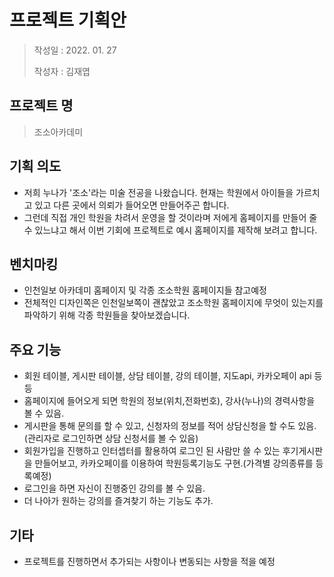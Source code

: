# 프로젝트 기획안
> 작성일 : 2022. 01. 27
>
> 작성자 : 김재엽
                    
## 프로젝트 명  
> 조소아카데미

## 기획 의도 
* 저희 누나가 '조소'라는 미술 전공을 나왔습니다. 현재는 학원에서 아이들을 가르치고 있고 다른 곳에서 의뢰가 들어오면 만들어주곤 합니다. 
* 그런데 직접 개인 학원을 차려서 운영을 할 것이라며 저에게 홈페이지를 만들어 줄 수 있느냐고 해서 이번 기회에 프로젝트로 예시 홈페이지를 제작해 보려고 합니다.

## 벤치마킹 
*	인천일보 아카데미 홈페이지 및 각종 조소학원 홈페이지들 참고예정
* 전체적인 디자인쪽은 인천일보쪽이 괜찮았고 조소학원 홈페이지에 무엇이 있는지를 파악하기 위해 각종 학원들을 찾아보겠습니다.

## 주요 기능 
*	회원 테이블, 게시판 테이블, 상담 테이블, 강의 테이블, 지도api, 카카오페이 api 등등
* 홈페이지에 들어오게 되면 학원의 정보(위치,전화번호), 강사(누나)의 경력사항을 볼 수 있음.
* 게시판을 통해 문의를 할 수 있고, 신청자의 정보를 적어 상담신청을 할 수도 있음. (관리자로 로그인하면 상담 신청서를 볼 수 있음)
* 회원가입을 진행하고 인터셉터를 활용하여 로그인 된 사람만 쓸 수 있는 후기게시판을 만들어보고, 카카오페이를 이용하여 학원등록기능도 구현.(가격별 강의종류를 등록예정)
* 로그인을 하면 자신이 진행중인 강의를 볼 수 있음.
* 더 나아가 원하는 강의를 즐겨찾기 하는 기능도 추가.

## 기타
* 프로젝트를 진행하면서 추가되는 사항이나 변동되는 사항을 적을 예정
